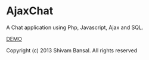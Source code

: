 AjaxChat
========

A Chat application using Php, Javascript, Ajax and SQL.


<a href="http://shivambansal.com/AjaxChat/">DEMO</a><br>



Copyright (c) 2013 Shivam Bansal. All rights reserved
